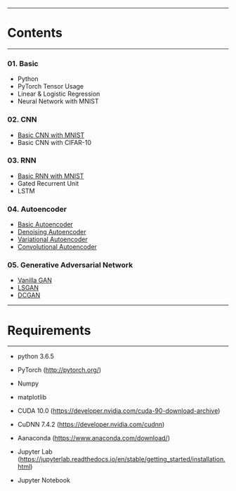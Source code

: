 -----------------------------
# Contents
-----------------------------
### 01. Basic
- Python
- PyTorch Tensor Usage
- Linear & Logistic Regression
- Neural Network with MNIST

### 02. CNN
- [Basic CNN with MNIST](https://github.com/JSYoo94/Deep-Learning-PyTorch-Study/blob/master/02_CNN/01_CNN_MNIST.ipynb)
- Basic CNN with CIFAR-10

### 03. RNN
- [Basic RNN with MNIST](https://github.com/JSYoo94/Deep-Learning-PyTorch-Study/blob/master/03_RNN/01_RNN_MNIST.ipynb)
- Gated Recurrent Unit
- LSTM

### 04. Autoencoder
- [Basic Autoencoder](https://github.com/JSYoo94/Deep-Learning-PyTorch-Study/blob/master/04_Autoencoder/01_Autoencoder.ipynb)
- [Denoising Autoencoder](https://github.com/JSYoo94/Deep-Learning-PyTorch-Study/blob/master/04_Autoencoder/02_Denoising_Autoencoder.ipynb)
- [Variational Autoencoder](https://github.com/JSYoo94/Deep-Learning-PyTorch-Study/blob/master/04_Autoencoder/03_Variational_Autoencoder.ipynb)
- [Convolutional Autoencoder](https://github.com/JSYoo94/Deep-Learning-PyTorch-Study/blob/master/04_Autoencoder/04_Convolutional_VAE.ipynb)

### 05. Generative Adversarial Network
- [Vanilla GAN](https://github.com/JSYoo94/Deep-Learning-PyTorch-Study/blob/master/05_Generative_Adversarial_Network/01_Vanilla_GAN.ipynb)
- [LSGAN](https://github.com/JSYoo94/Deep-Learning-PyTorch-Study/blob/master/05_Generative_Adversarial_Network/02_LSGAN.ipynb)
- [DCGAN](https://github.com/JSYoo94/Deep-Learning-PyTorch-Study/blob/master/05_Generative_Adversarial_Network/03_DCGAN.ipynb)

---------------------------------
# Requirements
---------------------------------
- python 3.6.5
- PyTorch (http://pytorch.org/)
- Numpy
- matplotlib

- CUDA 10.0  (https://developer.nvidia.com/cuda-90-download-archive)
- CuDNN 7.4.2 (https://developer.nvidia.com/cudnn)

- Aanaconda (https://www.anaconda.com/download/)
- Jupyter Lab (https://jupyterlab.readthedocs.io/en/stable/getting_started/installation.html)
- Jupyter Notebook
